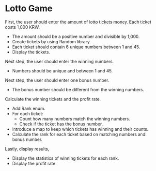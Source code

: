 # Lotto Game

First, the user should enter the amount of lotto tickets money. Each ticket costs 1,000 KRW.
- The amount should be a positive number and divisible by 1,000.
- Create tickets by using Random library.
- Each ticket should contain 6 unique numbers between 1 and 45.
- Display the tickets.

Next step, the user should enter the winning numbers.
- Numbers should be unique and between 1 and 45.

Next step, the user should enter one bonus number.
- The bonus number should be different from the winning numbers.

Calculate the winning tickets and the profit rate.
- Add Rank enum.
- For each ticket:
  - Count how many numbers match the winning numbers.
  - Check if the ticket has the bonus number.
- Introduce a map to keep which tickets has winning and their counts.
- Calculate the rank for each ticket based on matching numbers and bonus number.

Lastly, display results,
- Display the statistics of winning tickets for each rank.
- Display the profit rate.